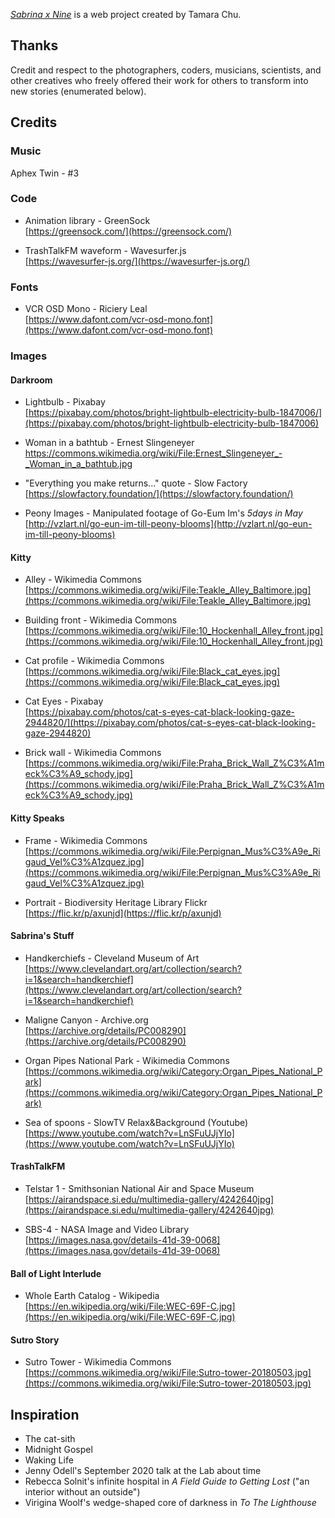 _[Sabrina x Nine](https://sabrinaxnine.com)_ is a web project created by Tamara Chu.

## Thanks

Credit and respect to the photographers, coders, musicians, scientists, and other creatives who freely offered their work for others to transform into new stories (enumerated below).

## Credits

### Music

Aphex Twin - #3

### Code

- Animation library - GreenSock<br />
[https://greensock.com/](https://greensock.com/)

- TrashTalkFM waveform - Wavesurfer.js<br />
[https://wavesurfer-js.org/](https://wavesurfer-js.org/)

### Fonts

- VCR OSD Mono - Riciery Leal<br />
[https://www.dafont.com/vcr-osd-mono.font](https://www.dafont.com/vcr-osd-mono.font)

### Images

#### Darkroom

- Lightbulb - Pixabay<br />
[https://pixabay.com/photos/bright-lightbulb-electricity-bulb-1847006/](https://pixabay.com/photos/bright-lightbulb-electricity-bulb-1847006)

- Woman in a bathtub - Ernest Slingeneyer<br />
<a href="https://commons.wikimedia.org/wiki/File:Ernest_Slingeneyer_-_Woman_in_a_bathtub.jpg" target="_blank">https://commons.wikimedia.org/wiki/File:Ernest_Slingeneyer_-_Woman_in_a_bathtub.jpg</a>

- "Everything you make returns..." quote - Slow Factory<br />
[https://slowfactory.foundation/](https://slowfactory.foundation/)

- Peony Images - Manipulated footage of Go-Eum Im's <em>5days in May</em><br />
[http://vzlart.nl/go-eun-im-till-peony-blooms](http://vzlart.nl/go-eun-im-till-peony-blooms)

#### Kitty

- Alley - Wikimedia Commons<br />
[https://commons.wikimedia.org/wiki/File:Teakle_Alley_Baltimore.jpg](https://commons.wikimedia.org/wiki/File:Teakle_Alley_Baltimore.jpg)

- Building front - Wikimedia Commons<br />
[https://commons.wikimedia.org/wiki/File:10_Hockenhall_Alley_front.jpg](https://commons.wikimedia.org/wiki/File:10_Hockenhall_Alley_front.jpg)

- Cat profile - Wikimedia Commons<br />
[https://commons.wikimedia.org/wiki/File:Black_cat_eyes.jpg](https://commons.wikimedia.org/wiki/File:Black_cat_eyes.jpg)

- Cat Eyes - Pixabay<br />
[https://pixabay.com/photos/cat-s-eyes-cat-black-looking-gaze-2944820/](https://pixabay.com/photos/cat-s-eyes-cat-black-looking-gaze-2944820)

- Brick wall - Wikimedia Commons<br />
[https://commons.wikimedia.org/wiki/File:Praha_Brick_Wall_Z%C3%A1meck%C3%A9_schody.jpg](https://commons.wikimedia.org/wiki/File:Praha_Brick_Wall_Z%C3%A1meck%C3%A9_schody.jpg)

#### Kitty Speaks

- Frame - Wikimedia Commons<br />
[https://commons.wikimedia.org/wiki/File:Perpignan_Mus%C3%A9e_Rigaud_Vel%C3%A1zquez.jpg](https://commons.wikimedia.org/wiki/File:Perpignan_Mus%C3%A9e_Rigaud_Vel%C3%A1zquez.jpg)

- Portrait - Biodiversity Heritage Library Flickr<br />
[https://flic.kr/p/axunjd](https://flic.kr/p/axunjd)

#### Sabrina's Stuff

- Handkerchiefs - Cleveland Museum of Art<br />
[https://www.clevelandart.org/art/collection/search?i=1&search=handkerchief](https://www.clevelandart.org/art/collection/search?i=1&search=handkerchief)

- Maligne Canyon - Archive.org<br />
[https://archive.org/details/PC008290](https://archive.org/details/PC008290)

- Organ Pipes National Park - Wikimedia Commons<br />
[https://commons.wikimedia.org/wiki/Category:Organ_Pipes_National_Park](https://commons.wikimedia.org/wiki/Category:Organ_Pipes_National_Park)

- Sea of spoons - SlowTV Relax&Background (Youtube)<br />
[https://www.youtube.com/watch?v=LnSFuUJjYIo](https://www.youtube.com/watch?v=LnSFuUJjYIo)

#### TrashTalkFM

- Telstar 1 - Smithsonian National Air and Space Museum<br />
[https://airandspace.si.edu/multimedia-gallery/4242640jpg](https://airandspace.si.edu/multimedia-gallery/4242640jpg)

- SBS-4 - NASA Image and Video Library<br />
[https://images.nasa.gov/details-41d-39-0068](https://images.nasa.gov/details-41d-39-0068)

#### Ball of Light Interlude

- Whole Earth Catalog - Wikipedia<br />
[https://en.wikipedia.org/wiki/File:WEC-69F-C.jpg](https://en.wikipedia.org/wiki/File:WEC-69F-C.jpg)

#### Sutro Story

- Sutro Tower - Wikimedia Commons<br />
[https://commons.wikimedia.org/wiki/File:Sutro-tower-20180503.jpg](https://commons.wikimedia.org/wiki/File:Sutro-tower-20180503.jpg)

## Inspiration

- The cat-sith
- Midnight Gospel
- Waking Life
- Jenny Odell's September 2020 talk at the Lab about time
- Rebecca Solnit's infinite hospital in _A Field Guide to Getting Lost_ ("an interior without an outside")
- Virigina Woolf's wedge-shaped core of darkness in _To The Lighthouse_
